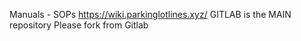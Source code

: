 Manuals - SOPs
https://wiki.parkinglotlines.xyz/
GITLAB is the MAIN repository
Please fork from Gitlab
